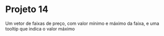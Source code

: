 # Projeto 14
Um vetor de faixas de preço, com valor mínimo e máximo da faixa, e uma tooltip que indica o valor máximo